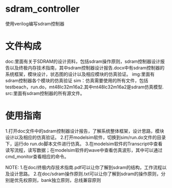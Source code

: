 # sdram_controller
使用verilog编写sdram控制器

# 文件构成
doc:里面有关于SDRAM的设计资料，包括sdram操作原则，sdram控制器设计报告以及终极内存技术指南，其中sdram控制器设计报告.docx中有sdram控制器的系统框架，模块设计，状态图的设计以及相应模块的仿真验证。
img:里面有sdram控制器各个模块的仿真验证
sim：仿真需要使用的所有文件，包括testbeach，run.do，mt48lc32m16a2.其中mt48lc32m16a2是sdram仿真模型.
src:里面有sdram控制器的所有源文件。

# 使用指南
1.打开doc文件中的sdram控制器设计报告，了解系统整体框架，设计思路，模块设计以及相应的仿真验证。
2.打开modelsim软件，切换到sim/run.do文件的目录下，运行do run.do脚本文件进行仿真。
3.在modelsim软件的Transcript中查看读写流程，读写数据；在modelsim软件的wave中查看仿真波形，其中可以通过cmd_monitor查看相应的命令。

NOTE:
1.在doc/终极内存技术指南.pdf可以让你了解到sdram的结构，工作流程以及设计思路。
2.在doc/sdram操作原则.txt可以让你了解到sdram的操作原则，分别是优先权原则，bank独立原则，总线兼容原则